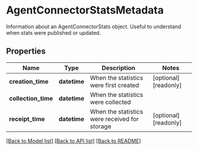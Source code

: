 # AgentConnectorStatsMetadata

Information about an AgentConnectorStats object. Useful to understand when stats were published or updated. 
## Properties
Name | Type | Description | Notes
------------ | ------------- | ------------- | -------------
**creation_time** | **datetime** | When the statistics were first created | [optional] [readonly] 
**collection_time** | **datetime** | When the statistics were collected | 
**receipt_time** | **datetime** | When the statistics were received for storage | [optional] [readonly] 

[[Back to Model list]](../README.md#documentation-for-models) [[Back to API list]](../README.md#documentation-for-api-endpoints) [[Back to README]](../README.md)


